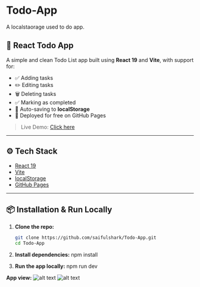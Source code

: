 # Todo-App
A localstaorage used to do app.
## 📝 React Todo App

A simple and clean Todo List app built using **React 19** and **Vite**, with support for:

- ✅ Adding tasks
- ✏️ Editing tasks
- 🗑️ Deleting tasks
- ✅ Marking as completed
- 💾 Auto-saving to **localStorage**
- 🚀 Deployed for free on GitHub Pages

> Live Demo: [Click here](https://saifulshark.github.io/Todo-App/)

---

## ⚙️ Tech Stack

- [React 19](https://reactjs.org/)
- [Vite](https://vitejs.dev/)
- [localStorage](https://developer.mozilla.org/en-US/docs/Web/API/Window/localStorage)
- [GitHub Pages](https://pages.github.com/)

---

## 📦 Installation & Run Locally

1. **Clone the repo:**

   ```bash
   git clone https://github.com/saifulshark/Todo-App.git
   cd Todo-App

2. **Install dependencies:**
   npm install

3. **Run the app locally:**
    npm run dev

**App view:**
![alt text](image.png)
![alt text](image-1.png)